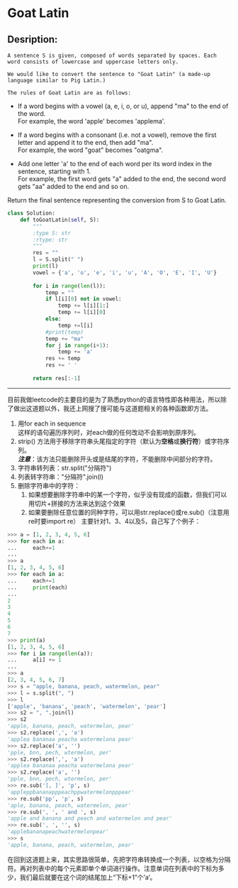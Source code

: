 # Goat Latin
## Desription:
```
A sentence S is given, composed of words separated by spaces. Each word consists of lowercase and uppercase letters only.

We would like to convert the sentence to "Goat Latin" (a made-up language similar to Pig Latin.)

The rules of Goat Latin are as follows:
```

   - If a word begins with a vowel (a, e, i, o, or u), append "ma" to the end of the word.<br>
    For example, the word 'apple' becomes 'applema'.
     
   - If a word begins with a consonant (i.e. not a vowel), remove the first letter and append it to the end, then add "ma".<br>
    For example, the word "goat" becomes "oatgma".
     
   - Add one letter 'a' to the end of each word per its word index in the sentence, starting with 1.<br>
    For example, the first word gets "a" added to the end, the second word gets "aa" added to the end and so on.

Return the final sentence representing the conversion from S to Goat Latin. 

```python
class Solution:
    def toGoatLatin(self, S):
        """
        :type S: str
        :rtype: str
        """
        res = ""
        l = S.split(" ")
        print(l)
        vowel = {'a', 'o', 'e', 'i', 'u', 'A', 'O', 'E', 'I', 'U'}
        
        for i in range(len(l)):
            temp = ""
            if l[i][0] not in vowel:
                temp += l[i][1:]
                temp += l[i][0]
            else:
                temp +=l[i]
            #print(temp)
            temp += "ma"
            for j in range(i+1):
                temp += 'a'
            res += temp
            res += ' '
        
        return res[:-1]
```


***********************************
目前我做leetcode的主要目的是为了熟悉python的语言特性即各种用法，所以除了做出这道题以外，我还上网搜了搜可能与这道题相关的各种函数即方法。


1. 用for each in sequence  
这样的语句遍历序列时，对each做的任何改动不会影响到原序列。
2. strip() 方法用于移除字符串头尾指定的字符（默认为**空格**或**换行符**）或字符序列。<br>
***注意***：该方法只能删除开头或是结尾的字符，不能删除中间部分的字符。
3. 字符串转列表：str.split("分隔符")
4. 列表转字符串："分隔符".join(l)
5. 删除字符串中的字符：
    1. 如果想要删除字符串中的某一个字符，似乎没有现成的函数，但我们可以用切片+拼接的方法来达到这个效果
    2. 如果要删除任意位置的同种字符，可以用str.replace()或re.sub()（注意用re时要import re）
主要针对1、3、4以及5，自己写了个例子：
```python
>>> a = [1, 2, 3, 4, 5, 6]
>>> for each in a:
...     each+=1
... 
>>> a
[1, 2, 3, 4, 5, 6]
>>> for each in a:
...     each+=1
...     print(each)
... 
2
3
4
5
6
7
>>> print(a)
[1, 2, 3, 4, 5, 6]
>>> for i in range(len(a)):
...     a[i] += 1
... 
>>> a
[2, 3, 4, 5, 6, 7]
>>> s = "apple, banana, peach, watermelon, pear"
>>> l = s.split(", ")
>>> l
['apple', 'banana', 'peach', 'watermelon', 'pear']
>>> s2 = ", ".join(l)
>>> s2
'apple, banana, peach, watermelon, pear'
>>> s2.replace(',', 'a')
'applea bananaa peacha watermelona pear'
>>> s2.replace('a', '')
'pple, bnn, pech, wtermelon, per'
>>> s2.replace(',', 'a')
'applea bananaa peacha watermelona pear'
>>> s2.replace('a', '')
'pple, bnn, pech, wtermelon, per'
>>> re.sub('[, ]', 'p', s)
'appleppbananapppeachppwatermelonpppear'
>>> re.sub('pp', 'p', s)
'aple, banana, peach, watermelon, pear'
>>> re.sub(', ', ' and ', s)
'apple and banana and peach and watermelon and pear'
>>> re.sub(', ', '', s)
'applebananapeachwatermelonpear'
>>> s
'apple, banana, peach, watermelon, pear'
```

在回到这道题上来，其实思路很简单，先把字符串转换成一个列表，以空格为分隔符。再对列表中的每个元素即单个单词进行操作。注意单词在列表中的下标为多少，我们最后就要在这个词的结尾加上“下标+1”个’a‘。